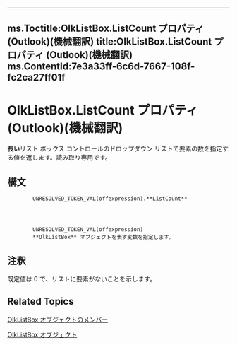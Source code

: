 

---
ms.Toctitle:OlkListBox.ListCount プロパティ (Outlook)(機械翻訳)
title:OlkListBox.ListCount プロパティ (Outlook)(機械翻訳)
ms.ContentId:7e3a33ff-6c6d-7667-108f-fc2ca27ff01f
---
# OlkListBox.ListCount プロパティ (Outlook)(機械翻訳)




**長い**リスト ボックス コントロールのドロップダウン リストで要素の数を指定する値を返します。読み取り専用です。

## 構文

            UNRESOLVED_TOKEN_VAL(offexpression).**ListCount**




            UNRESOLVED_TOKEN_VAL(offexpression)
            **OlkListBox** オブジェクトを表す変数を指定します。



## 注釈
既定値は 0 で、リストに要素がないことを示します。



## Related Topics

[OlkListBox オブジェクトのメンバー](b8bed0b5-6994-1492-055e-4067b232f9c4.md)

[OlkListBox オブジェクト](373d2a00-97e5-2ed3-f15f-577d97b32334.md)




